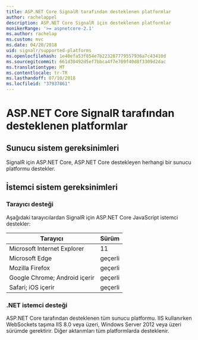 ```yaml
---
title: ASP.NET Core SignalR tarafından desteklenen platformlar
author: rachelappel
description: ASP.NET Core SignalR için desteklenen platformlar
monikerRange: '>= aspnetcore-2.1'
ms.author: rachelap
ms.custom: mvc
ms.date: 04/20/2018
uid: signalr/supported-platforms
ms.openlocfilehash: 1e40efa53f854e7b223287779557936a7c43410d
ms.sourcegitcommit: 661d30492d5ef7bbca4f7e709f40d8f3309d2dac
ms.translationtype: MT
ms.contentlocale: tr-TR
ms.lasthandoff: 07/10/2018
ms.locfileid: "37937861"
---
```

# <a name="aspnet-core-signalr-supported-platforms"></a>ASP.NET Core SignalR tarafından desteklenen platformlar

## <a name="server-system-requirements"></a>Sunucu sistem gereksinimleri

SignalR için ASP.NET Core, ASP.NET Core destekleyen herhangi bir sunucu platformu destekler.

## <a name="client-system-requirements"></a>İstemci sistem gereksinimleri

### <a name="browser-support"></a>Tarayıcı desteği

Aşağıdaki tarayıcılardan SignalR için ASP.NET Core JavaScript istemci destekler:

| Tarayıcı | Sürüm |
| ------- | ------- |
| Microsoft Internet Explorer | 11 |
| Microsoft Edge | geçerli |
| Mozilla Firefox | geçerli |
| Google Chrome; Android içerir | geçerli |
| Safari; iOS içerir | geçerli |
 
### <a name="net-client-support"></a>.NET istemci desteği

ASP.NET Core tarafından desteklenen tüm sunucu platformu. IIS kullanırken WebSockets taşıma IIS 8.0 veya üzeri, Windows Server 2012 veya üzeri sürümde gerektirir. Diğer aktarımları tüm platformlarda desteklenir.
